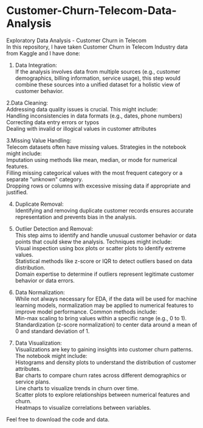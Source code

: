 # Customer-Churn-Telecom-Data-Analysis
Exploratory Data Analysis - Customer Churn in Telecom<br>
In this repository, I have taken Customer Churn in Telecom Industry data from Kaggle and I have done:

1. Data Integration: <br>If the analysis involves data from multiple sources (e.g., customer demographics, billing information, service usage), this step would combine these sources into a unified dataset for a holistic view of customer behavior.<br>

2.Data Cleaning: <br>Addressing data quality issues is crucial. This might include:<br>
Handling inconsistencies in data formats (e.g., dates, phone numbers)<br>
Correcting data entry errors or typos<br>
Dealing with invalid or illogical values in customer attributes<br>

3.Missing Value Handling:<br>Telecom datasets often have missing values. Strategies in the notebook might include:<br>
Imputation using methods like mean, median, or mode for numerical features.<br>
Filling missing categorical values with the most frequent category or a separate "unknown" category.<br>
Dropping rows or columns with excessive missing data if appropriate and justified.<br>

4. Duplicate Removal:<br>Identifying and removing duplicate customer records ensures accurate representation and prevents bias in the analysis.<br>
5. Outlier Detection and Removal:<br> This step aims to identify and handle unusual customer behavior or data points that could skew the analysis. Techniques might include:<br>
Visual inspection using box plots or scatter plots to identify extreme values.<br>
Statistical methods like z-score or IQR to detect outliers based on data distribution.<br>
Domain expertise to determine if outliers represent legitimate customer behavior or data errors.<br>

6. Data Normalization: <br>While not always necessary for EDA, if the data will be used for machine learning models, normalization may be applied to numerical features to improve model performance. Common methods include:<br>
Min-max scaling to bring values within a specific range (e.g., 0 to 1).<br>
Standardization (z-score normalization) to center data around a mean of 0 and standard deviation of 1.<br>

7. Data Visualization:<br> Visualizations are key to gaining insights into customer churn patterns. The notebook might include:<br>
Histograms and density plots to understand the distribution of customer attributes.<br>
Bar charts to compare churn rates across different demographics or service plans.<br>
Line charts to visualize trends in churn over time.<br>
Scatter plots to explore relationships between numerical features and churn.<br>
Heatmaps to visualize correlations between variables.<br>

Feel free to download the code and data.
